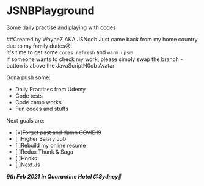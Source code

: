 # JSNBPlayground
Some daily practise and playing with codes

##Created by WayneZ AKA JSNoob
Just came back from my home country due to my family duties:disappointed_relieved:.      
It's time to get some `codes refresh` and `warm ups`:fire:               
If someone wants to check my work, please simply swap the branch -button is above the JavaScriptN0ob Avatar


Gona push some:
  * Daily Practises from Udemy
  * Code tests
  * Code camp works
  * Fun codes and stuffs
                
  
Next goals are:
  - [x]~~Forget past and damn COVID19~~
  - [ ]Higher Salary Job
  - [ ]Rebuild my online resume
  - [ ]Redux Thunk & Saga
  - [ ]Hooks
  - [ ]Next.Js
  
                               
  
  
  ___9th Feb 2021 in Quarantine Hotel @Sydney:koala:___
